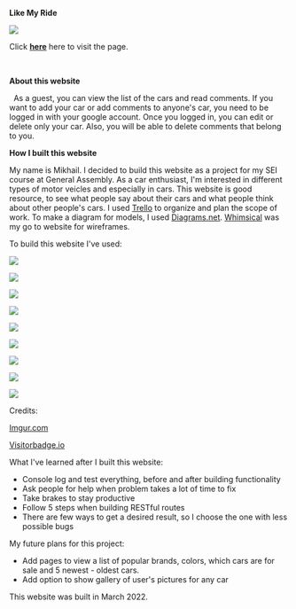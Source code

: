 **Like My Ride**

![](https://imgur.com/ogUyejo.png)

Click **[here](https://like-my-ride.herokuapp.com)** here to visit the page.

&nbsp;

**About this website**

&nbsp;
As a guest, you can view the list of the cars and read comments. If you want to add your car or add comments to anyone's car, you need to be logged in with your google account. Once you logged in, you can edit or delete only your car. Also, you will be able to delete comments that belong to you.

**How I built this website**

My name is Mikhail. I decided to build this website as a project for my SEI course at General Assembly. As a car enthusiast, I'm interested in different types of motor veicles and especially in cars. This website is good resource, to see what people say about their cars and what people think about other people's cars. I used [Trello](https://trello.com/) to organize and plan the scope of work. To make a diagram for models, I used [Diagrams.net](https://app.diagrams.net/). [Whimsical](https://whimsical.com/) was my go to website for wireframes.

To build this website I've used:

![](https://img.shields.io/badge/HTML-239120?style=for-the-badge&logo=html5&logoColor=white)

![](https://img.shields.io/badge/JavaScript-F7DF1E?style=for-the-badge&logo=javascript&logoColor=black)

![](https://img.shields.io/badge/CSS3-1572B6?style=for-the-badge&logo=css3&logoColor=white)

![](https://img.shields.io/badge/GitHub-100000?style=for-the-badge&logo=github&logoColor=white)

![](https://img.shields.io/badge/Windows-0078D6?style=for-the-badge&logo=windows&logoColor=white)

![](https://img.shields.io/badge/Node.js-43853D?style=for-the-badge&logo=node.js&logoColor=white)

![](https://img.shields.io/badge/Markdown-000000?style=for-the-badge&logo=markdown&logoColor=white)

![](https://img.shields.io/badge/MongoDB-4EA94B?style=for-the-badge&logo=mongodb&logoColor=white)

![](	https://img.shields.io/badge/Heroku-430098?style=for-the-badge&logo=heroku&logoColor=white)


Credits:

[Imgur.com](https://imgur.com/)

[Visitorbadge.io](https://www.visitorbadge.io/)

What I've learned after I built this website:

* Console log and test everything, before and after building functionality
* Ask people for help when problem takes a lot of time to fix
* Take brakes to stay productive
* Follow 5 steps when building RESTful routes
* There are few ways to get a desired result, so I choose the one with less possible bugs

My future plans for this project:

* Add pages to view a list of popular brands, colors, which cars are for sale and 5 newest - oldest cars.
* Add option to show gallery of user's pictures for any car

This website was built in March 2022.
